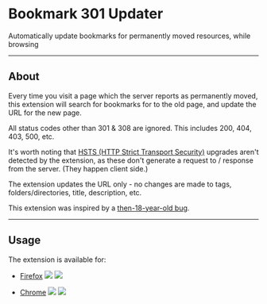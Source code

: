 # Bookmark 301 Updater
Automatically update bookmarks for permanently moved resources, while browsing

---
## About
Every time you visit a page which the server reports as permanently moved, this extension will search for bookmarks for to the old page, and update the URL for the new page.

All status codes other than 301 & 308 are ignored. This includes 200, 404, 403, 500, etc.

It's worth noting that [HSTS (HTTP Strict Transport Security)](https://en.wikipedia.org/wiki/HTTP_Strict_Transport_Security) upgrades aren't detected by the extension, as these don't generate a request to / response from the server. (They happen client side.)

The extension updates the URL only - no changes are made to tags, folders/directories, title, description, etc.

This extension was inspired by a [then-18-year-old bug](https://bugzilla.mozilla.org/show_bug.cgi?id=8648).

---
## Usage
The extension is available for:
* [ Firefox](https://addons.mozilla.org/EN-US/firefox/addon/bookmark-301-updater/)
 [![](https://img.shields.io/amo/users/bookmark-301-updater.svg?style=plastic)](https://addons.mozilla.org/EN-US/firefox/addon/bookmark-301-updater/)
 [![](https://img.shields.io/amo/stars/bookmark-301-updater.svg?style=plastic)](https://addons.mozilla.org/EN-US/firefox/addon/bookmark-301-updater/)

* [Chrome](https://chrome.google.com/webstore/detail/llmjpphjhkiglbpmfhpijfdjgmjlgcjo)
 [![](https://img.shields.io/chrome-web-store/users/llmjpphjhkiglbpmfhpijfdjgmjlgcjo.svg?style=plastic)](https://chrome.google.com/webstore/detail/llmjpphjhkiglbpmfhpijfdjgmjlgcjo)
 [![](https://img.shields.io/chrome-web-store/stars/llmjpphjhkiglbpmfhpijfdjgmjlgcjo.svg?style=plastic)](https://chrome.google.com/webstore/detail/llmjpphjhkiglbpmfhpijfdjgmjlgcjo)

